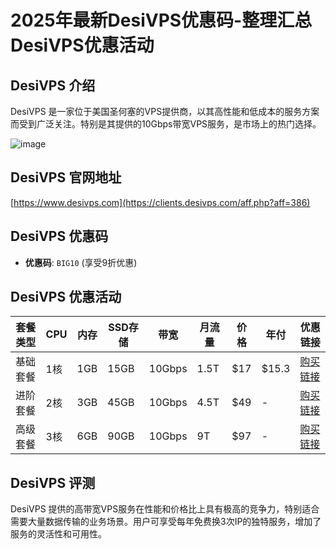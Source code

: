 # 2025年最新DesiVPS优惠码-整理汇总DesiVPS优惠活动

## DesiVPS 介绍
DesiVPS 是一家位于美国圣何塞的VPS提供商，以其高性能和低成本的服务方案而受到广泛关注。特别是其提供的10Gbps带宽VPS服务，是市场上的热门选择。

![image](https://github.com/candacemasseyu7/DesiVPS/assets/167594354/f8c93de3-510d-4766-b8d6-07f80fe76f85)

## DesiVPS 官网地址
[https://www.desivps.com](https://clients.desivps.com/aff.php?aff=386)

## DesiVPS 优惠码
- **优惠码**: `BIG10` (享受9折优惠)

## DesiVPS 优惠活动

| 套餐类型        | CPU | 内存 | SSD存储 | 带宽       | 月流量 | 价格  | 年付  | 优惠链接 |
|--------------|-----|------|---------|-----------|--------|-------|-------|--------|
| 基础套餐       | 1核 | 1GB  | 15GB    | 10Gbps    | 1.5T   | $17   | $15.3 | [购买链接](https://clients.desivps.com/aff.php?aff=386&pid=198) |
| 进阶套餐       | 2核 | 3GB  | 45GB    | 10Gbps    | 4.5T   | $49   | -     | [购买链接](https://clients.desivps.com/aff.php?aff=386&pid=200) |
| 高级套餐       | 3核 | 6GB  | 90GB    | 10Gbps    | 9T     | $97   | -     | [购买链接](https://clients.desivps.com/aff.php?aff=386&pid=203) |

## DesiVPS 评测
DesiVPS 提供的高带宽VPS服务在性能和价格比上具有极高的竞争力，特别适合需要大量数据传输的业务场景。用户可享受每年免费换3次IP的独特服务，增加了服务的灵活性和可用性。
